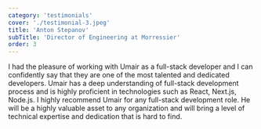 ```yaml
---
category: 'testimonials'
cover: './testimonial-3.jpeg'
title: 'Anton Stepanov'
subTitle: 'Director of Engineering at Morressier'
order: 3
---
```


I had the pleasure of working with Umair as a full-stack developer and I can confidently say that they are one of the most talented and dedicated developers. Umair has a deep understanding of full-stack development process and is highly proficient in technologies such as React, Next.js, Node.js. I highly recommend Umair for any full-stack development role. He will be a highly valuable asset to any organization and will bring a level of technical expertise and dedication that is hard to find.
